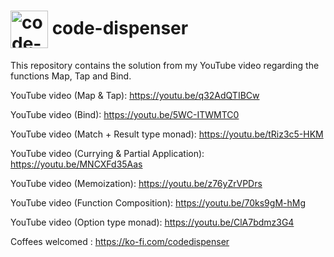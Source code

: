 <h1>
<img src="https://github.com/code-dispenser.png" align="center" height="60px" alt="code-dispenser icon" /> code-dispenser
</h1>

This repository contains the solution from my YouTube video regarding the functions Map, Tap and Bind.

YouTube video (Map & Tap): https://youtu.be/q32AdQTIBCw

YouTube video (Bind): https://youtu.be/5WC-ITWMTC0

YouTube video (Match + Result type monad): https://youtu.be/tRiz3c5-HKM 

YouTube video (Currying & Partial Application): https://youtu.be/MNCXFd35Aas

YouTube video (Memoization): https://youtu.be/z76yZrVPDrs

YouTube video (Function Composition): https://youtu.be/70ks9gM-hMg

YouTube video (Option type monad): https://youtu.be/ClA7bdmz3G4

Coffees welcomed : https://ko-fi.com/codedispenser

